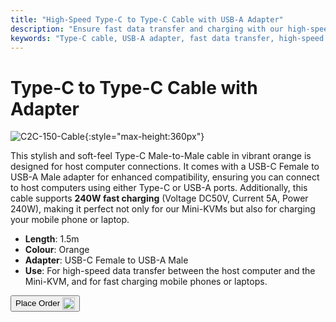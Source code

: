 ```yaml
---
title: "High-Speed Type-C to Type-C Cable with USB-A Adapter"
description: "Ensure fast data transfer and charging with our high-speed Type-C to Type-C cable, complete with a USB-A adapter for versatility."
keywords: "Type-C cable, USB-A adapter, fast data transfer, high-speed charging"
---
```


# Type-C to Type-C Cable with Adapter

![C2C-150-Cable](https://assets.openterface.com/images/product/part/OP-05-CABLE150-C2C.webp){:style="max-height:360px"}

This stylish and soft-feel Type-C Male-to-Male cable in vibrant orange is designed for host computer connections. It comes with a USB-C Female to USB-A Male adapter for enhanced compatibility, ensuring you can connect to host computers using either Type-C or USB-A ports. Additionally, this cable supports **240W fast charging** (Voltage DC50V, Current 5A, Power 240W), making it perfect not only for our Mini-KVMs but also for charging your mobile phone or laptop.

- **Length**: 1.5m
- **Colour**: Orange
- **Adapter**: USB-C Female to USB-A Male
- **Use**: For high-speed data transfer between the host computer and the Mini-KVM, and for fast charging mobile phones or laptops.

<button class="md-button" onclick="window.location.href='https://shop.techxartisan.com/products/type-c-cable-with-usb-a-adapter-1-5m-4-11ft-240w-fast-charging-data-transfer-usb2-0'"> Place Order <img src="https://assets.openterface.com/images/trademark/txa.svg" alt="TxA Shop" style="vertical-align: middle; height: 20px;"></button>
